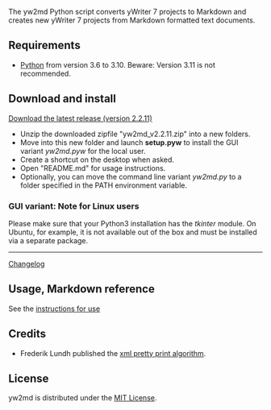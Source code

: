 The yw2md Python script converts yWriter 7 projects to Markdown 
and creates new yWriter 7 projects from Markdown formatted text documents.

## Requirements

- [Python](https://www.python.org/) from version 3.6 to 3.10. Beware: Version 3.11 is not recommended.

## Download and install

[Download the latest release (version 2.2.11)](https://raw.githubusercontent.com/peter88213/yw2md/main/dist/yw2md_v2.2.11.zip)

- Unzip the downloaded zipfile "yw2md_v2.2.11.zip" into a new folders.
- Move into this new folder and launch **setup.pyw** to install the GUI variant *yw2md.pyw* for the local user.
- Create a shortcut on the desktop when asked.
- Open "README.md" for usage instructions.
- Optionally, you can move the command line variant *yw2md.py* to a folder specified in the PATH environment variable. 

### GUI variant: Note for Linux users

Please make sure that your Python3 installation has the *tkinter* module. On Ubuntu, for example, it is not available out of the box and must be installed via a separate package. 

------------------------------------------------------------------

[Changelog](changelog)

## Usage, Markdown reference

See the [instructions for use](usage)

## Credits

- Frederik Lundh published the [xml pretty print algorithm](http://effbot.org/zone/element-lib.htm#prettyprint).

## License

yw2md is distributed under the [MIT
License](http://www.opensource.org/licenses/mit-license.php).
